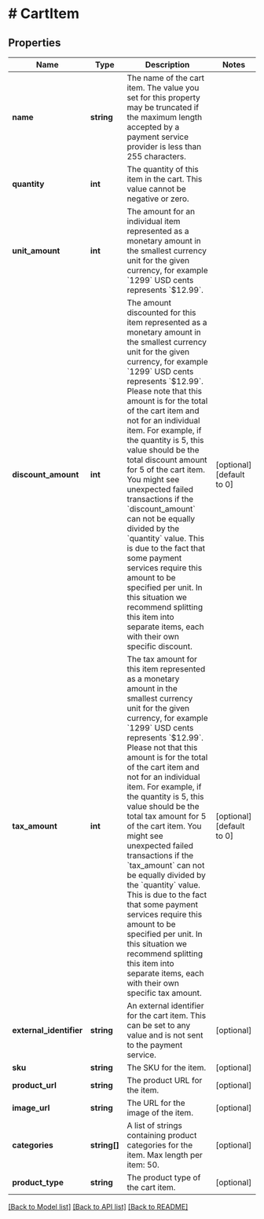 # # CartItem

## Properties

Name | Type | Description | Notes
------------ | ------------- | ------------- | -------------
**name** | **string** | The name of the cart item. The value you set for this property may be truncated if the maximum length accepted by a payment service provider is less than 255 characters. |
**quantity** | **int** | The quantity of this item in the cart. This value cannot be negative or zero. |
**unit_amount** | **int** | The amount for an individual item represented as a monetary amount in the smallest currency unit for the given currency, for example &#x60;1299&#x60; USD cents represents &#x60;$12.99&#x60;. |
**discount_amount** | **int** | The amount discounted for this item represented as a monetary amount in the smallest currency unit for the given currency, for example &#x60;1299&#x60; USD cents represents &#x60;$12.99&#x60;.  Please note that this amount is for the total of the cart item and not for an individual item. For example, if the quantity is 5, this value should be the total discount amount for 5 of the cart item.  You might see unexpected failed transactions if the &#x60;discount_amount&#x60; can not be equally divided by the &#x60;quantity&#x60; value. This is due to the fact that some payment services require this amount to be specified per unit.  In this situation we recommend splitting this item into separate items, each with their own specific discount. | [optional] [default to 0]
**tax_amount** | **int** | The tax amount for this item represented as a monetary amount in the smallest currency unit for the given currency, for example &#x60;1299&#x60; USD cents represents &#x60;$12.99&#x60;.  Please not that this amount is for the total of the cart item and not for an individual item. For example, if the quantity is 5, this value should be the total tax amount for 5 of the cart item.  You might see unexpected failed transactions if the &#x60;tax_amount&#x60; can not be equally divided by the &#x60;quantity&#x60; value. This is due to the fact that some payment services require this amount to be specified per unit.  In this situation we recommend splitting this item into separate items, each with their own specific tax amount. | [optional] [default to 0]
**external_identifier** | **string** | An external identifier for the cart item. This can be set to any value and is not sent to the payment service. | [optional]
**sku** | **string** | The SKU for the item. | [optional]
**product_url** | **string** | The product URL for the item. | [optional]
**image_url** | **string** | The URL for the image of the item. | [optional]
**categories** | **string[]** | A list of strings containing product categories for the item. Max length per item: 50. | [optional]
**product_type** | **string** | The product type of the cart item. | [optional]

[[Back to Model list]](../../README.md#models) [[Back to API list]](../../README.md#endpoints) [[Back to README]](../../README.md)
